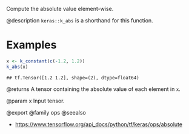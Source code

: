 Compute the absolute value element-wise.

@description
`keras::k_abs` is a shorthand for this function.

# Examples

```r
x <- k_constant(c(-1.2, 1.2))
k_abs(x)
```

```
## tf.Tensor([1.2 1.2], shape=(2), dtype=float64)
```

@returns
A tensor containing the absolute value of each element in `x`.

@param x Input tensor.

@export
@family ops
@seealso
+ <https://www.tensorflow.org/api_docs/python/tf/keras/ops/absolute>
